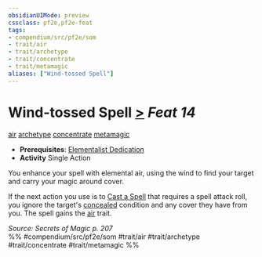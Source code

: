 ```yaml
---
obsidianUIMode: preview
cssclass: pf2e,pf2e-feat
tags:
- compendium/src/pf2e/som
- trait/air
- trait/archetype
- trait/concentrate
- trait/metamagic
aliases: ["Wind-tossed Spell"]
---
```

# Wind-tossed Spell  [>](rules/core-rulebook/chapter-9-playing-the-game.md#Actions "Single Action") *Feat 14*  
[air](rules/traits/air.md)  [archetype](rules/traits/archetype.md)  [concentrate](rules/traits/concentrate.md)  [metamagic](rules/traits/metamagic.md)  

- **Prerequisites**: [Elementalist Dedication](compendium/feats/elementalist-dedication-som.md)
- **Activity** Single Action

You enhance your spell with elemental air, using the wind to find your target and carry your magic around cover.

If the next action you use is to [Cast a Spell](rules/actions/cast-a-spell.md) that requires a spell attack roll, you ignore the target's [concealed](rules/conditions.md#Concealed) condition and any cover they have from you. The spell gains the [air](rules/traits/air.md) trait.

*Source: Secrets of Magic p. 207*  
%% #compendium/src/pf2e/som #trait/air #trait/archetype #trait/concentrate #trait/metamagic %%